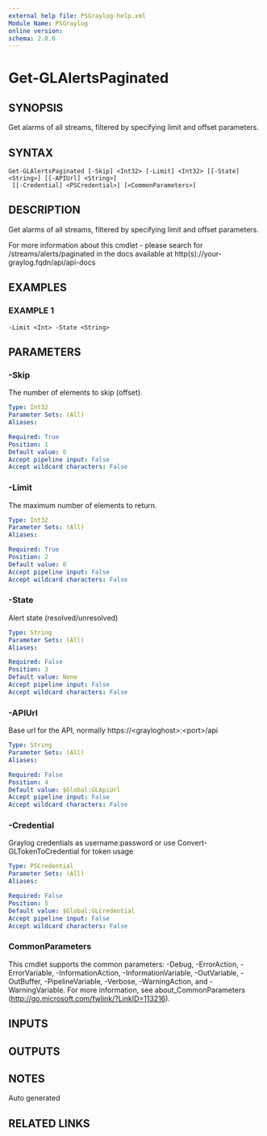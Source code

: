 ```yaml
---
external help file: PSGraylog-help.xml
Module Name: PSGraylog
online version:
schema: 2.0.0
---
```


# Get-GLAlertsPaginated

## SYNOPSIS
Get alarms of all streams, filtered by specifying limit and offset parameters.

## SYNTAX

```
Get-GLAlertsPaginated [-Skip] <Int32> [-Limit] <Int32> [[-State] <String>] [[-APIUrl] <String>]
 [[-Credential] <PSCredential>] [<CommonParameters>]
```

## DESCRIPTION
Get alarms of all streams, filtered by specifying limit and offset parameters.


For more information about this cmdlet - please search for /streams/alerts/paginated in the docs available at http(s)://your-graylog.fqdn/api/api-docs

## EXAMPLES

### EXAMPLE 1
```
-Limit <Int> -State <String>
```

## PARAMETERS

### -Skip
The number of elements to skip (offset).

```yaml
Type: Int32
Parameter Sets: (All)
Aliases:

Required: True
Position: 1
Default value: 0
Accept pipeline input: False
Accept wildcard characters: False
```

### -Limit
The maximum number of elements to return.

```yaml
Type: Int32
Parameter Sets: (All)
Aliases:

Required: True
Position: 2
Default value: 0
Accept pipeline input: False
Accept wildcard characters: False
```

### -State
Alert state (resolved/unresolved)

```yaml
Type: String
Parameter Sets: (All)
Aliases:

Required: False
Position: 3
Default value: None
Accept pipeline input: False
Accept wildcard characters: False
```

### -APIUrl
Base url for the API, normally https://\<grayloghost\>:\<port\>/api

```yaml
Type: String
Parameter Sets: (All)
Aliases:

Required: False
Position: 4
Default value: $Global:GLApiUrl
Accept pipeline input: False
Accept wildcard characters: False
```

### -Credential
Graylog credentials as username:password or use Convert-GLTokenToCredential for token usage

```yaml
Type: PSCredential
Parameter Sets: (All)
Aliases:

Required: False
Position: 5
Default value: $Global:GLCredential
Accept pipeline input: False
Accept wildcard characters: False
```

### CommonParameters
This cmdlet supports the common parameters: -Debug, -ErrorAction, -ErrorVariable, -InformationAction, -InformationVariable, -OutVariable, -OutBuffer, -PipelineVariable, -Verbose, -WarningAction, and -WarningVariable. For more information, see about_CommonParameters (http://go.microsoft.com/fwlink/?LinkID=113216).

## INPUTS

## OUTPUTS

## NOTES
Auto generated

## RELATED LINKS
